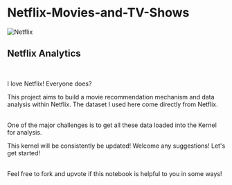 # Netflix-Movies-and-TV-Shows


![Netflix](https://t4m7p5j6.stackpathcdn.com/wp-content/uploads/2020/01/netflix.png)
## Netflix Analytics
<br>

I love Netflix! Everyone does?

This project aims to build a movie recommendation mechanism  and data analysis within Netflix. The dataset I used here come directly from Netflix.

<br>
One of the major challenges is to get all these data loaded into the Kernel for analysis.

This kernel will be consistently be updated! Welcome any suggestions! Let's get started!

<br>
Feel free to fork and upvote if this notebook is helpful to you in some ways!
